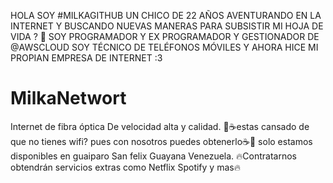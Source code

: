 HOLA SOY #MILKAGITHUB UN CHICO DE 22 AÑOS AVENTURANDO EN LA INTERNET Y BUSCANDO NUEVAS MANERAS PARA SUBSISTIR 
MI HOJA DE VIDA ? 🫣
SOY PROGRAMADOR Y EX PROGRAMADOR Y GESTIONADOR DE @AWSCLOUD 
SOY TÉCNICO DE TELÉFONOS MÓVILES 
Y AHORA HICE MI PROPIAN EMPRESA DE INTERNET :3 
# MilkaNetwort
Internet de fibra óptica De velocidad alta y calidad.
🛜☕estas cansado de que no tienes wifi? pues con nosotros puedes obtenerlo☕🛜
solo estamos disponibles en guaiparo San felix Guayana Venezuela.
🔥Contratarnos obtendrán servicios extras como Netflix Spotify y mas🔥
